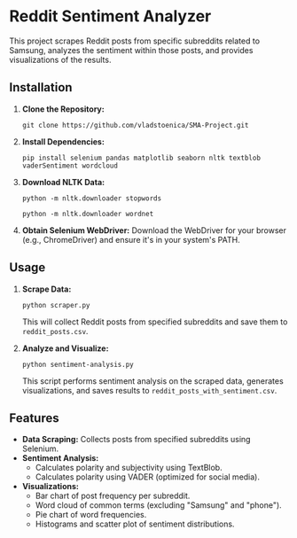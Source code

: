 # Reddit Sentiment Analyzer

This project scrapes Reddit posts from specific subreddits related to Samsung, analyzes the sentiment within those posts, and provides visualizations of the results.

## Installation

1. **Clone the Repository:**

   `git clone https://github.com/vladstoenica/SMA-Project.git`

2. **Install Dependencies:**

   `pip install selenium pandas matplotlib seaborn nltk textblob vaderSentiment wordcloud`

3. **Download NLTK Data:**

   `python -m nltk.downloader stopwords`

   `python -m nltk.downloader wordnet`

4. **Obtain Selenium WebDriver:** Download the WebDriver for your browser (e.g., ChromeDriver) and ensure it's in your system's PATH.

## Usage

1. **Scrape Data:**

   `python scraper.py`

   This will collect Reddit posts from specified subreddits and save them to `reddit_posts.csv`.

2. **Analyze and Visualize:**

   `python sentiment-analysis.py`

   This script performs sentiment analysis on the scraped data, generates visualizations, and saves results to `reddit_posts_with_sentiment.csv`.

## Features

*   **Data Scraping:** Collects posts from specified subreddits using Selenium.
*   **Sentiment Analysis:**
    *   Calculates polarity and subjectivity using TextBlob.
    *   Calculates polarity using VADER (optimized for social media).
*   **Visualizations:**
    *   Bar chart of post frequency per subreddit.
    *   Word cloud of common terms (excluding "Samsung" and "phone").
    *   Pie chart of word frequencies.
    *   Histograms and scatter plot of sentiment distributions.
 
